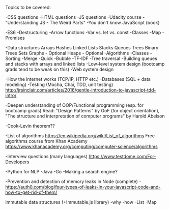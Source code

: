 Topics to be covered:

-CSS questions
-HTML questions
-JS questions
  -Udacity course - "Understanding JS - The Weird Parts"
  -You don't know JavaScript (book)

  -ES6
    -Destructuring
    -Arrow functions
    -Var vs. let vs. const
    -Classes
    -Map
    -Promises

-Data structures
  Arrays
  Hashes
  Linked Lists
  Stacks
  Queues
  Trees
  Binary Trees
  Sets
  Graphs - Optional
  Heaps - Optional
-Algorithms
  -Classes
  -Sorting
    -Merge
    -Quick
    -Bubble
  -TF-IDF
  -Tree traversal
  -Building queues and stacks with arrays and linked lists
-Low-level system design (bootcamp grads tend to be weak on this)
-Web system design

-How the internet works (TCP/IP, HTTP etc.)
-Databases (SQL + data modeling)
-Testing (Mocha, Chai, TDD, unit testing) http://jrsinclair.com/articles/2016/gentle-introduction-to-javascript-tdd-intro/

-Deepen understanding of OOP/Functional programming (esp. for bootcamp grads)
  Read: "Design Patterns" by GoF (for object orientation), "The structure and interpretation of computer programs" by Harold Abelson

-Cook-Levin theorem??

-List of algorithms
https://en.wikipedia.org/wiki/List_of_algorithms
  Free algorithms course from Khan Academy https://www.khanacademy.org/computing/computer-science/algorithms

  -Interview questions (many languages) https://www.testdome.com/For-Developers

-Python for NLP
-Java
-Go
-Making a search engine?

-Prevention and detection of memory leaks in Node (complete)
  -https://auth0.com/blog/four-types-of-leaks-in-your-javascript-code-and-how-to-get-rid-of-them/

Immutable data structures (+Immutable.js library)
  -why
  -how
  -List
  -Map
